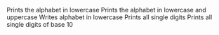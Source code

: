 Prints the alphabet in lowercase
Prints the alphabet in lowercase and uppercase
Writes alphabet in lowercase
Prints all single digits
Prints all single digits of base 10
